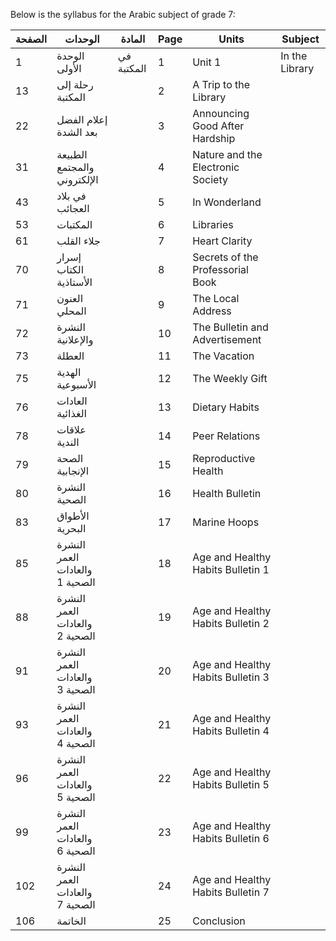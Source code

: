 Below is the syllabus for the Arabic subject of grade 7:

| الصفحة | الوحدات | المادة | Page | Units | Subject |
|--------|---------|--------|------|-------|---------|
| 1      | الوحدة الأولى | في المكتبة | 1    | Unit 1   | In the Library |
| 13     | رحلة إلى المكتبة |    | 2    | A Trip to the Library |
| 22     | إعلام الفضل بعد الشدة |    | 3    | Announcing Good After Hardship |
| 31     | الطبيعة والمجتمع الإلكتروني |    | 4    | Nature and the Electronic Society |
| 43     | في بلاد العجائب |    | 5    | In Wonderland |
| 53     | المكتبات |    | 6    | Libraries |
| 61     | جلاء القلب |    | 7    | Heart Clarity |
| 70     | إسرار الكتاب الأستاذية |    | 8    | Secrets of the Professorial Book |
| 71     | العنون المحلي |    | 9    | The Local Address |
| 72     | النشرة والإعلانية |    | 10   | The Bulletin and Advertisement |
| 73     | العطلة |    | 11   | The Vacation |
| 75     | الهدية الأسبوعية |    | 12   | The Weekly Gift |
| 76     | العادات الغذائية |    | 13   | Dietary Habits |
| 78     | علاقات الندية |    | 14   | Peer Relations |
| 79     | الصحة الإنجابية |    | 15   | Reproductive Health |
| 80     | النشرة الصحية |    | 16   | Health Bulletin |
| 83     | الأطواق البحرية |    | 17   | Marine Hoops |
| 85     | النشرة العمر والعادات الصحية 1 |    | 18   | Age and Healthy Habits Bulletin 1 |
| 88     | النشرة العمر والعادات الصحية 2 |    | 19   | Age and Healthy Habits Bulletin 2 |
| 91     | النشرة العمر والعادات الصحية 3 |    | 20   | Age and Healthy Habits Bulletin 3 |
| 93     | النشرة العمر والعادات الصحية 4 |    | 21   | Age and Healthy Habits Bulletin 4 |
| 96     | النشرة العمر والعادات الصحية 5 |    | 22   | Age and Healthy Habits Bulletin 5 |
| 99     | النشرة العمر والعادات الصحية 6 |    | 23   | Age and Healthy Habits Bulletin 6 |
| 102    | النشرة العمر والعادات الصحية 7 |    | 24   | Age and Healthy Habits Bulletin 7 |
| 106    | الخاتمة |    | 25   | Conclusion |
